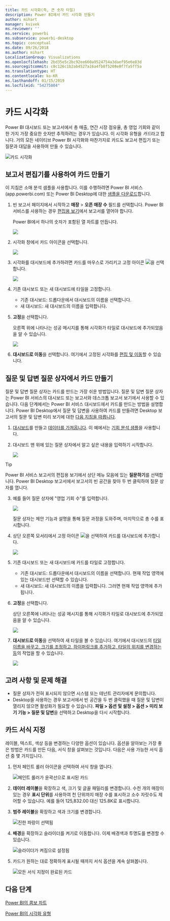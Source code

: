 ```yaml
---
title: 카드 시각화(즉, 큰 숫자 타일)
description: Power BI에서 카드 시각화 만들기
author: mihart
manager: kvivek
ms.reviewer: ''
ms.service: powerbi
ms.subservice: powerbi-desktop
ms.topic: conceptual
ms.date: 09/26/2018
ms.author: mihart
LocalizationGroup: Visualizations
ms.openlocfilehash: 2bd35e5c2bc92ee660a9524754a3daef95e6e83d
ms.sourcegitcommit: c8c126c1b2ab4527a16a4fb8f5208e0f7fa5ff5a
ms.translationtype: HT
ms.contentlocale: ko-KR
ms.lasthandoff: 01/15/2019
ms.locfileid: "54275804"
---
```

# <a name="card-visualizations"></a>카드 시각화
Power BI 대시보드 또는 보고서에서 총 매출, 연간 시장 점유율, 총 영업 기회와 같이 한 가지 가장 중요한 숫자만 추적하려는 경우가 있습니다. 이 시각화 유형을 *카드*라고 합니다. 거의 모든 네이티브 Power BI 시각화와 마찬가지로 카드도 보고서 편집기 또는 질문과 대답을 사용하여 만들 수 있습니다.

![카드 시각화](media/power-bi-visualization-card/pbi_opptuntiescard.png)

## <a name="create-a-card-using-the-report-editor"></a>보고서 편집기를 사용하여 카드 만들기
이 지침은 소매 분석 샘플을 사용합니다. 이를 수행하려면 Power BI 서비스(app.powerbi.com) 또는 Power BI Desktop에 대한 [샘플을 다운로드](../sample-datasets.md)합니다.   

1. 빈 보고서 페이지에서 시작하고 **매장** \> **오픈 매장 수** 필드를 선택합니다. Power BI 서비스를 사용하는 경우 [편집용 보기](../service-interact-with-a-report-in-editing-view.md)에서 보고서를 열어야 합니다.

    Power BI에서 하나의 숫자가 포함된 열 차트를 만듭니다.

   ![](media/power-bi-visualization-card/pbi_rptnumbertilechart.png)
2. 시각화 창에서 카드 아이콘을 선택합니다.

   ![](media/power-bi-visualization-card/power-bi-templates.png)
6. 시각화를 대시보드에 추가하려면 카드를 마우스로 가리키고 고정 아이콘 ![](media/power-bi-visualization-card/pbi_pintile.png)을 선택합니다.

   ![](media/power-bi-visualization-card/power-bi-pin-icon.png)
7. 기존 대시보드 또는 새 대시보드에 타일을 고정합니다.

   * 기존 대시보드: 드롭다운에서 대시보드의 이름을 선택합니다.
   * 새 대시보드: 새 대시보드의 이름을 입력합니다.
8. **고정**을 선택합니다.

   오른쪽 위에 나타나는 성공 메시지를 통해 시각화가 타일로 대시보드에 추가되었음을 알 수 있습니다.

   ![](media/power-bi-visualization-card/power-bi-success2.png)
9. **대시보드로 이동**을 선택합니다. 여기에서 고정된 시각화를 [편집 및 이동](../service-dashboard-edit-tile.md)할 수 있습니다.


## <a name="create-a-card-from-the-qa-question-box"></a>질문 및 답변 질문 상자에서 카드 만들기
질문 및 답변 질문 상자는 카드를 만드는 가장 쉬운 방법입니다. 질문 및 답변 질문 상자는 Power BI 서비스의 대시보드 또는 보고서와 데스크톱 보고서 보기에서 사용할 수 있습니다. 다음 단계에서는 Power BI 서비스 대시보드에서 카드를 만드는 방법을 설명합니다. Power BI Desktop에서 질문 및 답변을 사용하여 카드를 만들려면 Desktop 보고서의 질문 및 답변 미리 보기에 대한 [다음 지침을 따릅니다](https://powerbi.microsoft.com/en-us/blog/power-bi-desktop-december-feature-summary/#QandA).

1. [대시보드](../service-dashboards.md)를 만들고 [데이터를 가져옵니다](../service-get-data.md). 이 예에서는 [기회 분석 샘플](../sample-opportunity-analysis.md)을 사용합니다.

1. 대시보드 맨 위에 있는 질문 상자에서 알고 싶은 내용을 입력하기 시작합니다. 

   ![](media/power-bi-visualization-card/power-bi-q-and-a-box.png)

> [!TIP]
> Power BI 서비스 보고서의 편집용 보기에서 상단 메뉴 모음에 있는 **질문하기**를 선택합니다. Power BI Desktop 보고서에서 보고서의 빈 공간을 찾아 두 번 클릭하여 질문 상자를 엽니다.

3. 예를 들어 질문 상자에 "영업 기회 수"를 입력합니다.

   ![](media/power-bi-visualization-card/power-bi-q-and-a.png)

   질문 상자는 제안 기능과 설명을 통해 질문 과정을 도와주며, 마지막으로 총 수를 표시합니다.  
4. 상단 오른쪽 모서리에서 고정 아이콘 ![](media/power-bi-visualization-card/pbi_pintile.png)을 선택하여 카드를 대시보드에 추가합니다.

   ![](media/power-bi-visualization-card/power-bi-pin.png)
5. 기존 대시보드 또는 새 대시보드에 카드를 타일로 고정합니다.

   * 기존 대시보드: 드롭다운에서 대시보드의 이름을 선택합니다. 현재 작업 영역에 있는 대시보드만 선택할 수 있습니다.
   * 새 대시보드: 새 대시보드의 이름을 입력합니다. 그러면 현재 작업 영역에 추가됩니다.
6. **고정**을 선택합니다.

   상단 오른쪽에 나타나는 성공 메시지를 통해 시각화가 타일로 대시보드에 추가되었음을 알 수 있습니다.  

   ![](media/power-bi-visualization-card/power-bi-success2.png)
7. **대시보드로 이동**을 선택하여 새 타일을 볼 수 있습니다. 여기에서 대시보드의 [타일 이름을 바꾸고, 크기를 조정하고, 하이퍼링크를 추가하고, 타일의 위치를 변경하는 등](../service-dashboard-edit-tile.md)의 작업을 할 수 있습니다.

   ![](media/power-bi-visualization-card/power-bi-pinned.png)

## <a name="considerations-and-troubleshooting"></a>고려 사항 및 문제 해결
- 질문 상자가 전혀 표시되지 않으면 시스템 또는 테넌트 관리자에게 문의합니다.    
- Desktop을 사용하는 경우 보고서에서 빈 공간을 두 번 클릭했을 때 질문 및 답변이 열리지 않으면 활성화가 필요할 수 있습니다.  **파일 > 옵션 및 설정 > 옵션 > 미리 보기 기능 > 질문 및 답변**을 선택하고 Desktop을 다시 시작합니다.

## <a name="format-a-card"></a>카드 서식 지정
레이블, 텍스트, 색상 등을 변경하는 다양한 옵션이 있습니다. 옵션을 알아보는 가장 좋은 방법은 카드를 만든 다음, 서식 창을 살펴보는 것입니다. 다음은 사용 가능한 서식 옵션 중 몇 가지입니다. 

1. 먼저 페인트 롤러 아이콘을 선택하여 서식 창을 엽니다. 

    ![페인트 롤러가 윤곽선으로 표시된 카드](media/power-bi-visualization-card/power-bi-format-card.png)
2. **데이터 레이블**을 확장하고 색, 크기 및 글꼴 패밀리를 변경합니다. 수천 개의 매장이 있는 경우 **표시 단위**를 사용하여 천 단위까지 매장 수를 표시하고 소수 자릿수도 제어할 수 있습니다. 예를 들어 125,832.00 대신 125.8K로 표시합니다.

3.  **범주 레이블**을 확장하고 색과 크기를 변경합니다.

    ![진한 파랑이 선택됨](media/power-bi-visualization-card/power-bi-card-format.png)

4. **배경**을 확장하고 슬라이더를 켜기로 이동합니다.  이제 배경색과 투명도를 변경할 수 있습니다.

    ![슬라이더가 켜짐으로 설정됨](media/power-bi-visualization-card/power-bi-format-color.png)

5. 카드가 원하는 대로 정확하게 표시될 때까지 서식 옵션을 계속 살펴봅니다. 

    ![모든 서식 지정이 완료된 카드](media/power-bi-visualization-card/power-bi-formatted.png)

## <a name="next-steps"></a>다음 단계
[Power BI의 콤보 차트](power-bi-visualization-combo-chart.md)

[Power BI의 시각화 유형](power-bi-visualization-types-for-reports-and-q-and-a.md)
